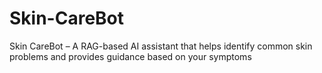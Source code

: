 # Skin-CareBot

Skin CareBot – A RAG-based AI assistant that helps identify common skin problems and provides guidance based on your symptoms
